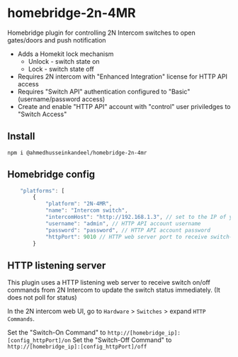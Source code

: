 # homebridge-2n-4MR
 Homebridge plugin for controlling 2N Intercom switches to open gates/doors and push notification
 
- Adds a Homekit lock mechanism
  - Unlock - switch state on
  - Lock - switch state off
- Requires 2N intercom with "Enhanced Integration" license for HTTP API access
- Requires "Switch API" authentication configured to "Basic" (username/password access)
- Create and enable "HTTP API" account with "control" user priviledges to "Switch Access"

## Install

```
npm i @ahmedhusseinkandeel/homebridge-2n-4mr
```

## Homebridge config

```javascript
    "platforms": [
        {
            "platform": "2N-4MR",
            "name": "Intercom switch",
            "intercomHost": "http://192.168.1.3", // set to the IP of your 2N intercom
            "username": "admin", // HTTP API account username
            "password": "password", // HTTP API account password
            "httpPort": 9010 // HTTP web server port to receive switch-on/off commands from the 2N intercom
        }
```

## HTTP listening server
This plugin uses a HTTP listening web server to receive switch on/off commands from 2N Intercom to update the switch status immediately. (It does not poll for status)

In the 2N intercom web UI, go to `Hardware` > `Switches` > expand `HTTP Commands`.

Set the "Switch-On Command" to `http://[homebridge_ip]:[config_httpPort]/on`
Set the "Switch-Off Command" to `http://[homebridge_ip]:[config_httpPort]/off`
